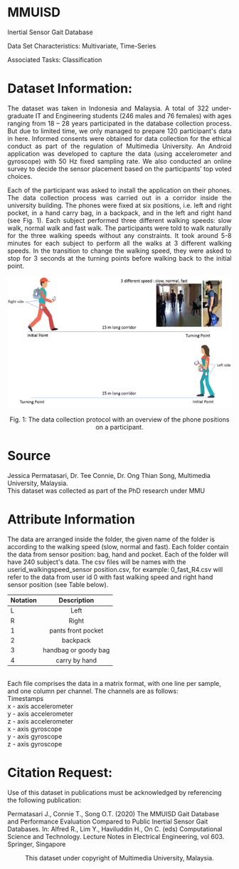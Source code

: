 # MMUISD
Inertial Sensor Gait Database 

<p> Data Set Characteristics:  Multivariate, Time-Series </p>
<p> Associated Tasks: Classification </p>

<h1> Dataset Information: </h1>
<p align="justify">
The dataset was taken in Indonesia and Malaysia. A total of 322 under-graduate IT and Engineering students (246 males and 76 females) with ages ranging from 18 – 28 years participated in the database collection process. But due to limited time, we only managed to prepare 120 participant's data in here. Informed consents were obtained for data collection for the ethical conduct as part of the regulation of Multimedia University. An Android application was developed to capture the data (using accelerometer and gyroscope) with 50 Hz fixed sampling rate. We also conducted an online survey to decide the sensor placement based on the participants’ top voted choices. 
 </p> 
 <p align="justify">
Each of the participant was asked to install the application on their phones. The data collection process was carried out in a corridor inside the university building. The phones were fixed at six positions, i.e. left and right pocket, in a hand carry bag, in a backpack, and in the left and right hand (see Fig. 1). Each subject performed three different walking speeds: slow walk, normal walk and fast walk. The participants were told to walk naturally for the three walking speeds without any constraints. It took around 5-8 minutes for each subject to perform all the walks at 3 different walking speeds. In the transition to change the walking speed, they were asked to stop for 3 seconds at the turning points before walking back to the initial point. 
</p>

![alt test](images/protocol_update1.png)
<p align = "center"> Fig. 1: The data collection protocol with an overview of the phone positions on a participant. </p>

<h1> Source </h1>
<p> Jessica Permatasari, Dr. Tee Connie, Dr. Ong Thian Song, Multimedia University, Malaysia. <br/> 
 This dataset was collected as part of the PhD research under MMU</p>

<h1> Attribute Information </h1>
<p> The data are arranged inside the folder, the given name of the folder is according to the walking speed (slow, normal and fast). Each folder contain the data from sensor position: bag, hand and pocket. Each of the folder will have 240 subject's data. The csv files will be names with the userid_walkingspeed_sensor position.csv, for example: 0_fast_R4.csv will refer to the data from user id 0 with fast walking speed and right hand sensor position (see Table below).

| Notation      | Description             | 
| ------------- |:-----------------------:| 
| L             | Left                    |
| R             | Right                   |  
| 1             | pants front pocket      |
| 2             | backpack                |
| 3             | handbag or goody bag    |
| 4             | carry by hand           |

<br/> Each file comprises the data in a matrix format, with one line per sample, and one column per channel. The channels are as follows:<br/>
Timestamps <br/>
x - axis accelerometer <br/>
y - axis accelerometer <br/>
z - axis accelerometer <br/>
x - axis gyroscope <br/>
y - axis gyroscope <br/>
z - axis gyroscope <br/>
</p>


<h1> Citation Request: </h1>

<p> Use of this dataset in publications must be acknowledged by referencing the following publication: </p>
<p>Permatasari J., Connie T., Song O.T. (2020) The MMUISD Gait Database and Performance Evaluation Compared to Public Inertial Sensor Gait Databases. In: Alfred R., Lim Y., Haviluddin H., On C. (eds) Computational Science and Technology. Lecture Notes in Electrical Engineering, vol 603. Springer, Singapore </p> 

<p align = "center"> This dataset under copyright of Multimedia University, Malaysia. </p>
